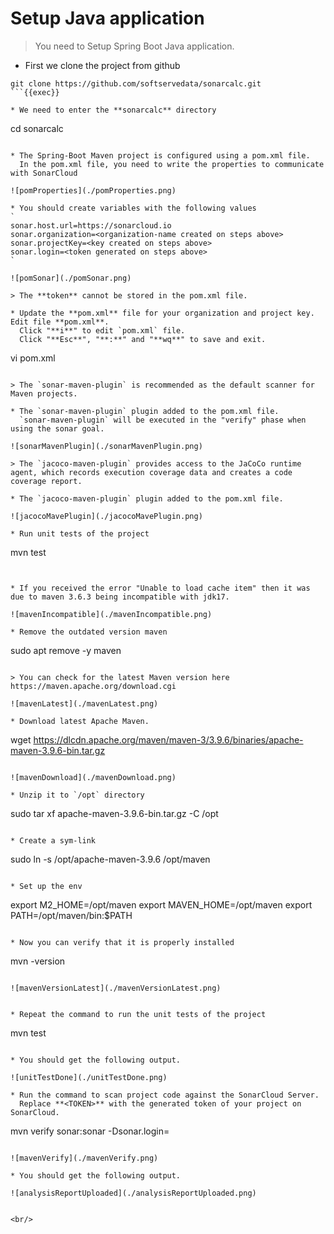 # Setup Java application


> You need to Setup Spring Boot Java application.

* First we clone the project from github
```
git clone https://github.com/softservedata/sonarcalc.git
```{{exec}}

* We need to enter the **sonarcalc** directory
```
cd sonarcalc
```{{exec}}

* The Spring-Boot Maven project is configured using a pom.xml file.
  In the pom.xml file, you need to write the properties to communicate with SonarCloud

![pomProperties](./pomProperties.png)

* You should create variables with the following values
`
sonar.host.url=https://sonarcloud.io
sonar.organization=<organization-name created on steps above>
sonar.projectKey=<key created on steps above>
sonar.login=<token generated on steps above>
`

![pomSonar](./pomSonar.png)

> The **token** cannot be stored in the pom.xml file.

* Update the **pom.xml** file for your organization and project key. Edit file **pom.xml**.
  Click "**i**" to edit `pom.xml` file.
  Click "**Esc**", "**:**" and "**wq**" to save and exit.
```
vi pom.xml
```{{exec}}

> The `sonar-maven-plugin` is recommended as the default scanner for Maven projects.

* The `sonar-maven-plugin` plugin added to the pom.xml file.
  `sonar-maven-plugin` will be executed in the "verify" phase when using the sonar goal.

![sonarMavenPlugin](./sonarMavenPlugin.png)

> The `jacoco-maven-plugin` provides access to the JaCoCo runtime agent, which records execution coverage data and creates a code coverage report.

* The `jacoco-maven-plugin` plugin added to the pom.xml file.

![jacocoMavePlugin](./jacocoMavePlugin.png)

* Run unit tests of the project
```
mvn test
```{{exec}}


* If you received the error "Unable to load cache item" then it was due to maven 3.6.3 being incompatible with jdk17.

![mavenIncompatible](./mavenIncompatible.png)

* Remove the outdated version maven
```
sudo apt remove -y maven
```{{exec}}

> You can check for the latest Maven version here https://maven.apache.org/download.cgi

![mavenLatest](./mavenLatest.png)

* Download latest Apache Maven.
```
wget https://dlcdn.apache.org/maven/maven-3/3.9.6/binaries/apache-maven-3.9.6-bin.tar.gz
```{{exec}}

![mavenDownload](./mavenDownload.png)

* Unzip it to `/opt` directory
```
sudo tar xf apache-maven-3.9.6-bin.tar.gz -C /opt
```{{exec}}

* Create a sym-link
```
sudo ln -s /opt/apache-maven-3.9.6 /opt/maven
```{{exec}}

* Set up the env
```
export M2_HOME=/opt/maven
export MAVEN_HOME=/opt/maven
export PATH=/opt/maven/bin:$PATH
```{{exec}}

* Now you can verify that it is properly installed
```
mvn -version
```{{exec}}

![mavenVersionLatest](./mavenVersionLatest.png)


* Repeat the command to run the unit tests of the project
```
mvn test
```{{exec}}

* You should get the following output.

![unitTestDone](./unitTestDone.png)

* Run the command to scan project code against the SonarCloud Server.
  Replace **<TOKEN>** with the generated token of your project on SonarCloud.
```
mvn verify sonar:sonar -Dsonar.login=<TOKEN>
```

![mavenVerify](./mavenVerify.png)

* You should get the following output.

![analysisReportUploaded](./analysisReportUploaded.png)


<br/>
